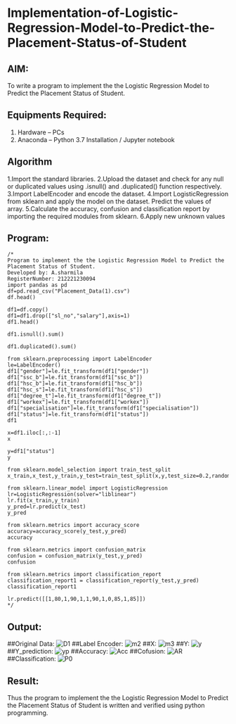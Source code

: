 # Implementation-of-Logistic-Regression-Model-to-Predict-the-Placement-Status-of-Student

## AIM:
To write a program to implement the the Logistic Regression Model to Predict the Placement Status of Student.

## Equipments Required:
1. Hardware – PCs
2. Anaconda – Python 3.7 Installation / Jupyter notebook

## Algorithm
1.Import the standard libraries.
2.Upload the dataset and check for any null or duplicated values using .isnull() and .duplicated() function respectively.
3.Import LabelEncoder and encode the dataset.
4.Import LogisticRegression from sklearn and apply the model on the dataset.
Predict the values of array.
5.Calculate the accuracy, confusion and classification report by importing the required modules from sklearn.
6.Apply new unknown values 


## Program:
```
/*
Program to implement the the Logistic Regression Model to Predict the Placement Status of Student.
Developed by: A.sharmila
RegisterNumber: 212221230094 
import pandas as pd
df=pd.read_csv("Placement_Data(1).csv")
df.head()

df1=df.copy()
df1=df1.drop(["sl_no","salary"],axis=1)
df1.head()

df1.isnull().sum()

df1.duplicated().sum()

from sklearn.preprocessing import LabelEncoder
le=LabelEncoder()
df1["gender"]=le.fit_transform(df1["gender"])
df1["ssc_b"]=le.fit_transform(df1["ssc_b"])
df1["hsc_b"]=le.fit_transform(df1["hsc_b"])
df1["hsc_s"]=le.fit_transform(df1["hsc_s"])
df1["degree_t"]=le.fit_transform(df1["degree_t"])
df1["workex"]=le.fit_transform(df1["workex"])
df1["specialisation"]=le.fit_transform(df1["specialisation"])
df1["status"]=le.fit_transform(df1["status"])
df1

x=df1.iloc[:,:-1]
x

y=df1["status"]
y

from sklearn.model_selection import train_test_split
x_train,x_test,y_train,y_test=train_test_split(x,y,test_size=0.2,random_state=0)

from sklearn.linear_model import LogisticRegression
lr=LogisticRegression(solver="liblinear")
lr.fit(x_train,y_train)
y_pred=lr.predict(x_test)
y_pred

from sklearn.metrics import accuracy_score
accuracy=accuracy_score(y_test,y_pred)
accuracy

from sklearn.metrics import confusion_matrix
confusion = confusion_matrix(y_test,y_pred)
confusion

from sklearn.metrics import classification_report
classification_report1 = classification_report(y_test,y_pred)
classification_report1

lr.predict([[1,80,1,90,1,1,90,1,0,85,1,85]])
*/
```

## Output:
##Original Data:
![D1](https://user-images.githubusercontent.com/94506182/200760286-33249055-5b86-4773-8ba7-31921250b84a.png)
##Label Encoder:
![m2](https://user-images.githubusercontent.com/94506182/200760520-d2c1f023-e840-460d-a342-b32e0027e262.png)
##X:
![m3](https://user-images.githubusercontent.com/94506182/200760768-62a9ad2d-32ea-4f77-9e9f-cd897c27978f.png)
##Y:
![y](https://user-images.githubusercontent.com/94506182/200760906-359de198-2b13-4632-b526-a75f9f34d885.png)
##Y_prediction:
![yp](https://user-images.githubusercontent.com/94506182/200761051-203f3076-ec3a-465c-87ca-8bf168c6f2b9.png)
##Accuracy:
![Acc](https://user-images.githubusercontent.com/94506182/200761179-2c75c938-f3aa-411c-8220-04576223ec3e.png)
##Cofusion:
![AR](https://user-images.githubusercontent.com/94506182/200761284-c66d45e2-e29e-4b9a-ba85-eeae3d24dec8.png)
##Classification:
![P0](https://user-images.githubusercontent.com/94506182/200761425-60962295-4c98-4df2-be6b-973b1a0e66c4.png)



## Result:
Thus the program to implement the the Logistic Regression Model to Predict the Placement Status of Student is written and verified using python programming.
